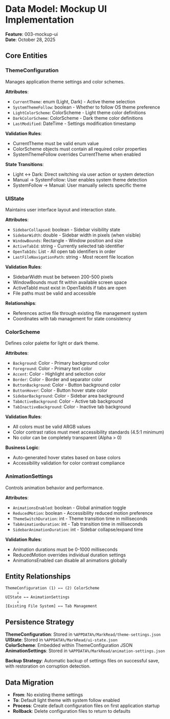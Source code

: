 # Data Model: Mockup UI Implementation

**Feature**: 003-mockup-ui  
**Date**: October 28, 2025

## Core Entities

### ThemeConfiguration

Manages application theme settings and color schemes.

**Attributes**:
- `CurrentTheme`: enum (Light, Dark) - Active theme selection
- `SystemThemeFollow`: boolean - Whether to follow OS theme preference
- `LightColorScheme`: ColorScheme - Light theme color definitions
- `DarkColorScheme`: ColorScheme - Dark theme color definitions
- `LastModified`: DateTime - Settings modification timestamp

**Validation Rules**:
- CurrentTheme must be valid enum value
- ColorScheme objects must contain all required color properties
- SystemThemeFollow overrides CurrentTheme when enabled

**State Transitions**:
- Light ↔ Dark: Direct switching via user action or system detection
- Manual → SystemFollow: User enables system theme detection
- SystemFollow → Manual: User manually selects specific theme

### UIState

Maintains user interface layout and interaction state.

**Attributes**:
- `SidebarCollapsed`: boolean - Sidebar visibility state
- `SidebarWidth`: double - Sidebar width in pixels (when visible)
- `WindowBounds`: Rectangle - Window position and size
- `ActiveTabId`: string - Currently selected tab identifier
- `OpenTabIds`: List<string> - All open tab identifiers in order
- `LastFileNavigationPath`: string - Most recent file location

**Validation Rules**:
- SidebarWidth must be between 200-500 pixels
- WindowBounds must fit within available screen space
- ActiveTabId must exist in OpenTabIds if tabs are open
- File paths must be valid and accessible

**Relationships**:
- References active file through existing file management system
- Coordinates with tab management for state consistency

### ColorScheme

Defines color palette for light or dark theme.

**Attributes**:
- `Background`: Color - Primary background color
- `Foreground`: Color - Primary text color
- `Accent`: Color - Highlight and selection color
- `Border`: Color - Border and separator color
- `ButtonBackground`: Color - Button background color
- `ButtonHover`: Color - Button hover state color
- `SidebarBackground`: Color - Sidebar area background
- `TabActiveBackground`: Color - Active tab background
- `TabInactiveBackground`: Color - Inactive tab background

**Validation Rules**:
- All colors must be valid ARGB values
- Color contrast ratios must meet accessibility standards (4.5:1 minimum)
- No color can be completely transparent (Alpha > 0)

**Business Logic**:
- Auto-generated hover states based on base colors
- Accessibility validation for color contrast compliance

### AnimationSettings

Controls animation behavior and performance.

**Attributes**:
- `AnimationsEnabled`: boolean - Global animation toggle
- `ReducedMotion`: boolean - Accessibility reduced motion preference
- `ThemeSwitchDuration`: int - Theme transition time in milliseconds
- `TabAnimationDuration`: int - Tab transition time in milliseconds
- `SidebarAnimationDuration`: int - Sidebar collapse/expand time

**Validation Rules**:
- Animation durations must be 0-1000 milliseconds
- ReducedMotion overrides individual duration settings
- AnimationsEnabled can disable all animations globally

## Entity Relationships

```
ThemeConfiguration (1) ←→ (2) ColorScheme
     ↓
UIState ←→ AnimationSettings
     ↓
[Existing File System] ←→ Tab Management
```

## Persistence Strategy

**ThemeConfiguration**: Stored in `%APPDATA%/MarkRead/theme-settings.json`
**UIState**: Stored in `%APPDATA%/MarkRead/ui-state.json`  
**ColorScheme**: Embedded within ThemeConfiguration JSON
**AnimationSettings**: Stored in `%APPDATA%/MarkRead/animation-settings.json`

**Backup Strategy**: Automatic backup of settings files on successful save, with restoration on corruption detection.

## Data Migration

- **From**: No existing theme settings
- **To**: Default light theme with system follow enabled
- **Process**: Create default configuration files on first application startup
- **Rollback**: Delete configuration files to return to defaults